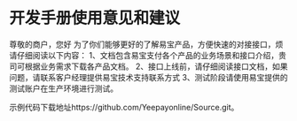 # 开发手册使用意见和建议

尊敬的商户，您好
为了你们能够更好的了解易宝产品，方便快速的对接接口，烦请仔细阅读以下内容：
1、文档包含易宝支付各个产品的业务场景和接口介绍，贵司可根据业务需求下载各产品文档。
2、接口上线前，请仔细阅读接口文档，如果问题，请联系客户经理提供易宝技术支持联系方式
3、测试阶段请使用易宝提供的测试账户在生产环境进行测试。

示例代码下载地址https://github.com/Yeepayonline/Source.git。
